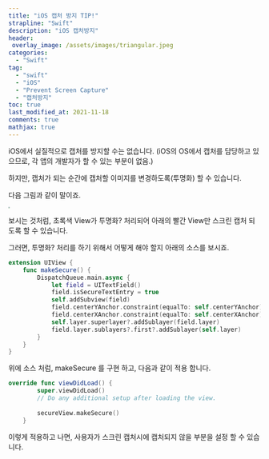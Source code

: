 ```yaml
---
title: "iOS 캡처 방지 TIP!"
strapline: "Swift"
description: "iOS 캡처방지"
header:
 overlay_image: /assets/images/triangular.jpeg
categories:
  - "Swift"
tag:
  - "swift"
  - "iOS"
  - "Prevent Screen Capture"
  - "캡처방지"
toc: true
last_modified_at: 2021-11-18
comments: true
mathjax: true
---
```


iOS에서 실질적으로 캡처를 방지할 수는 없습니다. (iOS의 OS에서 캡처를 담당하고 있으므로, 각 앱의 개발자가 할 수 있는 부분이 없음.)

하지만, 캡처가 되는 순간에 캡처할 이미지를 변경하도록(투명화) 할 수 있습니다. 

다음 그림과 같이 말이죠. 

<img src="https://user-images.githubusercontent.com/1383686/142360934-a64c01a2-762d-4e35-bb2c-2e23273c3901.gif" style="zoom:20%;" />



보시는 것처럼, 초록색 View가 투명화? 처리되어 아래의 빨간 View만 스크린 캡처 되도록 할 수 있습니다.

그러면, 투명화? 처리를 하기 위해서 어떻게 해야 할지 아래의 소스를 보시죠.

```swift
extension UIView {
    func makeSecure() {
        DispatchQueue.main.async {
            let field = UITextField()
            field.isSecureTextEntry = true
            self.addSubview(field)
            field.centerYAnchor.constraint(equalTo: self.centerYAnchor).isActive = true
            field.centerXAnchor.constraint(equalTo: self.centerXAnchor).isActive = true
            self.layer.superlayer?.addSublayer(field.layer)
            field.layer.sublayers?.first?.addSublayer(self.layer)
        }
    }
}
```

위에 소스 처럼, makeSecure 를 구현 하고,  다음과 같이 적용 합니다. 

```swift
override func viewDidLoad() {
        super.viewDidLoad()
        // Do any additional setup after loading the view.
        
        secureView.makeSecure()
    }
```



이렇게 적용하고 나면, 사용자가 스크린 캡처시에 캡처되지 않을 부분을 설정 할 수 있습니다. 


<script async src="https://pagead2.googlesyndication.com/pagead/js/adsbygoogle.js?client=ca-pub-1809380969362850"
     crossorigin="anonymous"></script>

<!-- 블로그 -->
<ins class="adsbygoogle"
     style="display:block"
     data-ad-client="ca-pub-1809380969362850"
     data-ad-slot="3200810651"
     data-ad-format="auto"
     data-full-width-responsive="true"></ins>

<script>
     (adsbygoogle = window.adsbygoogle || []).push({});
</script>
